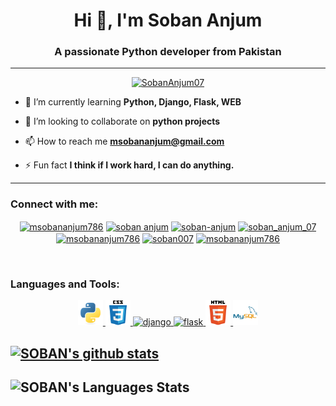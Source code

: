 <h1 align="center">Hi 👋, I'm Soban Anjum</h1>
<h3 align="center">A passionate Python developer from Pakistan</h3>

---

<p align="center"> <a href="https://github.com/ryo-ma/github-profile-trophy"><img src="https://github-profile-trophy.vercel.app/?username=SobanAnjum07" alt="SobanAnjum07" /></a> </p>

- 🌱 I’m currently learning **Python, Django, Flask, WEB**

- 👯 I’m looking to collaborate on **python projects**

- 📫 How to reach me **msobananjum@gmail.com**

- ⚡ Fun fact **I think if I work hard, I can do anything.**
---
<div>
<h3 align="left">Connect with me:</h3>
<p align="center">
<a href="https://twitter.com/msobananjum786" target="blank"><img align="center" src="https://raw.githubusercontent.com/rahuldkjain/github-profile-readme-generator/master/src/images/icons/Social/twitter.svg" alt="msobananjum786" height="30" width="40" /></a>
<a href="https://linkedin.com/in/soban anjum" target="blank"><img align="center" src="https://raw.githubusercontent.com/rahuldkjain/github-profile-readme-generator/master/src/images/icons/Social/linked-in-alt.svg" alt="soban anjum" height="30" width="40" /></a>
<a href="https://stackoverflow.com/users/soban-anjum" target="blank"><img align="center" src="https://raw.githubusercontent.com/rahuldkjain/github-profile-readme-generator/master/src/images/icons/Social/stack-overflow.svg" alt="soban-anjum" height="30" width="40" /></a>
<a href="https://instagram.com/soban_anjum_07" target="blank"><img align="center" src="https://raw.githubusercontent.com/rahuldkjain/github-profile-readme-generator/master/src/images/icons/Social/instagram.svg" alt="soban_anjum_07" height="30" width="40" /></a>
<a href="https://www.hackerrank.com/msobananjum786" target="blank"><img align="center" src="https://raw.githubusercontent.com/rahuldkjain/github-profile-readme-generator/master/src/images/icons/Social/hackerrank.svg" alt="msobananjum786" height="30" width="40" /></a>
<a href="https://codeforces.com/profile/soban007" target="blank"><img align="center" src="https://raw.githubusercontent.com/rahuldkjain/github-profile-readme-generator/master/src/images/icons/Social/codeforces.svg" alt="soban007" height="30" width="40" /></a>
<a href="https://www.leetcode.com/msobananjum786" target="blank"><img align="center" src="https://raw.githubusercontent.com/rahuldkjain/github-profile-readme-generator/master/src/images/icons/Social/leet-code.svg" alt="msobananjum786" height="30" width="40" /></a>
</p>
  </div>
<br>

<div>
<h3 align="left">Languages and Tools:</h3>

<p align="center"> 
  <a href="https://www.python.org" target="_blank" rel="noreferrer"> <img src="https://raw.githubusercontent.com/devicons/devicon/master/icons/python/python-original.svg" alt="python" width="40" height="40"/> </a>
  <a href="https://www.w3schools.com/css/" target="_blank" rel="noreferrer"> <img src="https://raw.githubusercontent.com/devicons/devicon/master/icons/css3/css3-original-wordmark.svg" alt="css3" width="40" height="40"/> </a>
  <a href="https://www.djangoproject.com/" target="_blank" rel="noreferrer"> <img src="https://cdn.worldvectorlogo.com/logos/django.svg" alt="django" width="40" height="40"/> </a>
<a href="https://flask.palletsprojects.com/" target="_blank" rel="noreferrer"> <img src="https://www.vectorlogo.zone/logos/pocoo_flask/pocoo_flask-icon.svg" alt="flask" width="40" height="40"/> </a> 
<a href="https://www.w3.org/html/" target="_blank" rel="noreferrer"> <img src="https://raw.githubusercontent.com/devicons/devicon/master/icons/html5/html5-original-wordmark.svg" alt="html5" width="40" height="40"/> </a> 
<a href="https://www.mysql.com/" target="_blank" rel="noreferrer"> <img src="https://raw.githubusercontent.com/devicons/devicon/master/icons/mysql/mysql-original-wordmark.svg" alt="mysql" width="40" height="40"/> </a> 

</p>
  </div>

[![SOBAN's github stats](https://github-readme-stats.vercel.app/api?username=SobanAnjum07&theme=radical&show_icons=true)](https://github.com/PAPADOXIE/github-readme-stats)
---

![SOBAN's Languages Stats](https://github-readme-stats.vercel.app/api/top-langs/?username=SobanAnjum07&theme=radical&layout=compact)
---
